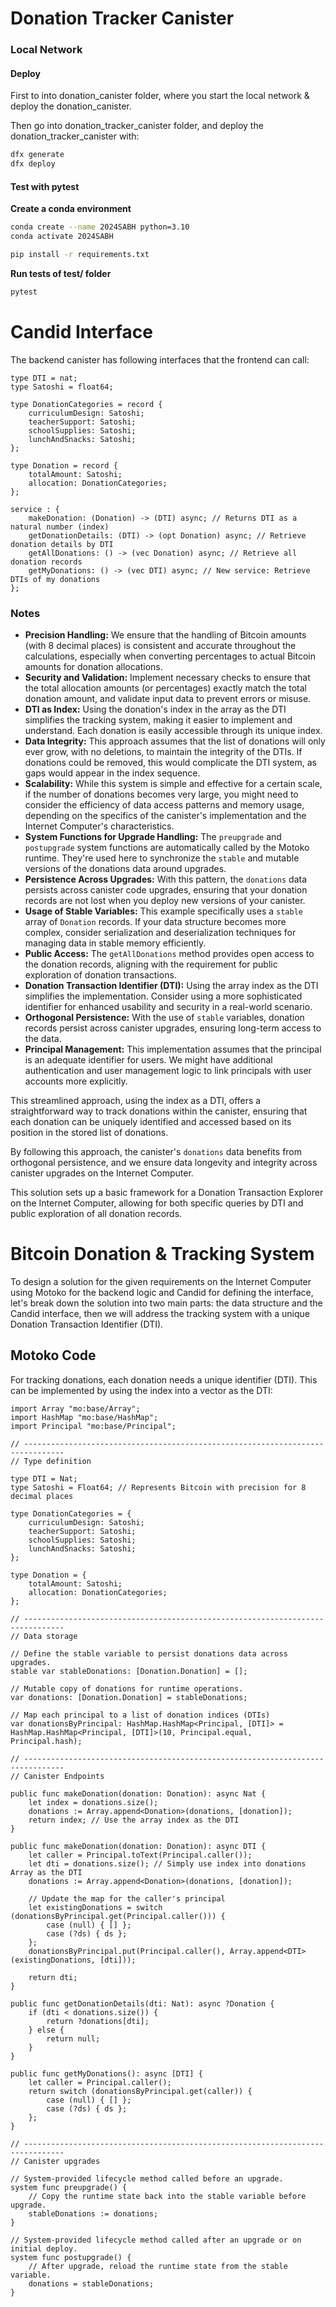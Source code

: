 # Donation Tracker Canister

### Local Network

#### Deploy

First to into donation_canister folder, where you start the local network & deploy the donation_canister.

Then go into donation_tracker_canister folder, and deploy the donation_tracker_canister with:

```bash
dfx generate
dfx deploy
```

#### Test with pytest

**Create a conda environment**

```bash
conda create --name 2024SABH python=3.10
conda activate 2024SABH

pip install -r requirements.txt
```

**Run tests of test/ folder**
```bash
pytest
```

# Candid Interface

The backend canister has following interfaces that the frontend can call:

```candid
type DTI = nat;
type Satoshi = float64;

type DonationCategories = record {
    curriculumDesign: Satoshi;
    teacherSupport: Satoshi;
    schoolSupplies: Satoshi;
    lunchAndSnacks: Satoshi;
};

type Donation = record {
    totalAmount: Satoshi;
    allocation: DonationCategories;
};

service : {
    makeDonation: (Donation) -> (DTI) async; // Returns DTI as a natural number (index)
    getDonationDetails: (DTI) -> (opt Donation) async; // Retrieve donation details by DTI
    getAllDonations: () -> (vec Donation) async; // Retrieve all donation records
    getMyDonations: () -> (vec DTI) async; // New service: Retrieve DTIs of my donations
};
```

### Notes

- **Precision Handling:** We ensure that the handling of Bitcoin amounts (with 8 decimal places) is consistent and accurate throughout the calculations, especially when converting percentages to actual Bitcoin amounts for donation allocations.
- **Security and Validation:** Implement necessary checks to ensure that the total allocation amounts (or percentages) exactly match the total donation amount, and validate input data to prevent errors or misuse.
- **DTI as Index:** Using the donation's index in the array as the DTI simplifies the tracking system, making it easier to implement and understand. Each donation is easily accessible through its unique index.
- **Data Integrity:** This approach assumes that the list of donations will only ever grow, with no deletions, to maintain the integrity of the DTIs. If donations could be removed, this would complicate the DTI system, as gaps would appear in the index sequence.
- **Scalability:** While this system is simple and effective for a certain scale, if the number of donations becomes very large, you might need to consider the efficiency of data access patterns and memory usage, depending on the specifics of the canister's implementation and the Internet Computer's characteristics.
- **System Functions for Upgrade Handling:** The `preupgrade` and `postupgrade` system functions are automatically called by the Motoko runtime. They're used here to synchronize the `stable` and mutable versions of the donations data around upgrades.
- **Persistence Across Upgrades:** With this pattern, the `donations` data persists across canister code upgrades, ensuring that your donation records are not lost when you deploy new versions of your canister.
- **Usage of Stable Variables:** This example specifically uses a `stable` array of `Donation` records. If your data structure becomes more complex, consider serialization and deserialization techniques for managing data in stable memory efficiently.
- **Public Access:** The `getAllDonations` method provides open access to the donation records, aligning with the requirement for public exploration of donation transactions.
- **Donation Transaction Identifier (DTI):** Using the array index as the DTI simplifies the implementation. Consider using a more sophisticated identifier for enhanced usability and security in a real-world scenario.
- **Orthogonal Persistence:** With the use of `stable` variables, donation records persist across canister upgrades, ensuring long-term access to the data.
- **Principal Management:** This implementation assumes that the principal is an adequate identifier for users. We might have additional authentication and user management logic to link principals with user accounts more explicitly.

This streamlined approach, using the index as a DTI, offers a straightforward way to track donations within the canister, ensuring that each donation can be uniquely identified and accessed based on its position in the stored list of donations.

By following this approach, the canister's `donations` data benefits from orthogonal persistence, and we ensure data longevity and integrity across canister upgrades on the Internet Computer.

This solution sets up a basic framework for a Donation Transaction Explorer on the Internet Computer, allowing for both specific queries by DTI and public exploration of all donation records.


# Bitcoin Donation & Tracking System

To design a solution for the given requirements on the Internet Computer using Motoko for the backend logic and Candid for defining the interface, let's break down the solution into two main parts: the data structure and the Candid interface, then we will address the tracking system with a unique Donation Transaction Identifier (DTI).

## Motoko Code

For tracking donations, each donation needs a unique identifier (DTI). This can be implemented by using the index into a vector as the DTI:

```motoko
import Array "mo:base/Array";
import HashMap "mo:base/HashMap";
import Principal "mo:base/Principal";

// -------------------------------------------------------------------------------
// Type definition

type DTI = Nat;
type Satoshi = Float64; // Represents Bitcoin with precision for 8 decimal places

type DonationCategories = {
    curriculumDesign: Satoshi;
    teacherSupport: Satoshi;
    schoolSupplies: Satoshi;
    lunchAndSnacks: Satoshi;
};

type Donation = {
    totalAmount: Satoshi;
    allocation: DonationCategories;
};

// -------------------------------------------------------------------------------
// Data storage

// Define the stable variable to persist donations data across upgrades.
stable var stableDonations: [Donation.Donation] = [];

// Mutable copy of donations for runtime operations.
var donations: [Donation.Donation] = stableDonations;

// Map each principal to a list of donation indices (DTIs)
var donationsByPrincipal: HashMap.HashMap<Principal, [DTI]> = HashMap.HashMap<Principal, [DTI]>(10, Principal.equal, Principal.hash);

// -------------------------------------------------------------------------------
// Canister Endpoints

public func makeDonation(donation: Donation): async Nat {
    let index = donations.size();
    donations := Array.append<Donation>(donations, [donation]);
    return index; // Use the array index as the DTI
}

public func makeDonation(donation: Donation): async DTI {
    let caller = Principal.toText(Principal.caller());
    let dti = donations.size(); // Simply use index into donations Array as the DTI
    donations := Array.append<Donation>(donations, [donation]);
    
    // Update the map for the caller's principal
    let existingDonations = switch (donationsByPrincipal.get(Principal.caller())) {
        case (null) { [] };
        case (?ds) { ds };
    };
    donationsByPrincipal.put(Principal.caller(), Array.append<DTI>(existingDonations, [dti]));
    
    return dti;
}

public func getDonationDetails(dti: Nat): async ?Donation {
    if (dti < donations.size()) {
        return ?donations[dti];
    } else {
        return null;
    }
}

public func getMyDonations(): async [DTI] {
    let caller = Principal.caller();
    return switch (donationsByPrincipal.get(caller)) {
        case (null) { [] };
        case (?ds) { ds };
    };
}

// -------------------------------------------------------------------------------
// Canister upgrades

// System-provided lifecycle method called before an upgrade.
system func preupgrade() {
    // Copy the runtime state back into the stable variable before upgrade.
    stableDonations := donations;
}

// System-provided lifecycle method called after an upgrade or on initial deploy.
system func postupgrade() {
    // After upgrade, reload the runtime state from the stable variable.
    donations = stableDonations;
}

```